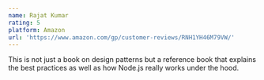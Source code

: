 ```yaml
---
name: Rajat Kumar
rating: 5
platform: Amazon
url: 'https://www.amazon.com/gp/customer-reviews/RNH1YH46M79VW/'
---
```


This is not just a book on design patterns but a reference book that explains the best practices as well as how Node.js really works under the hood.
